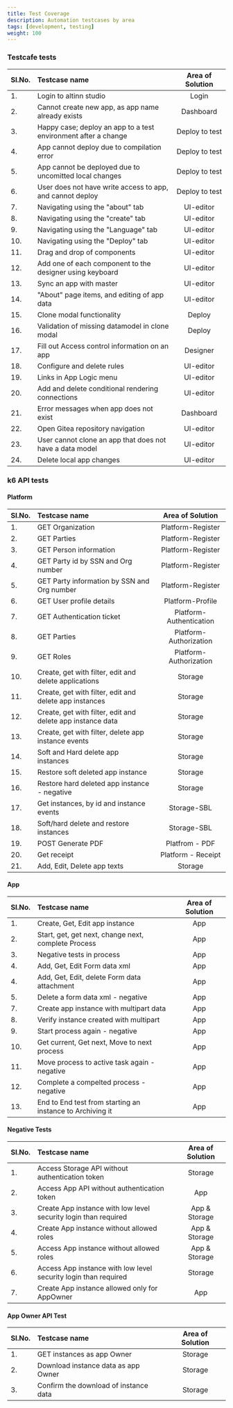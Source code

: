 ```yaml
---
title: Test Coverage
description: Automation testcases by area
tags: [development, testing]
weight: 100
---
```


### Testcafe tests

| Sl.No. | Testcase name                                                  | Area of Solution |
| :----- | :------------------------------------------------------------- | :--------------: |
| 1.     | Login to altinn studio                                         |      Login       |
| 2.     | Cannot create new app, as app name already exists              |    Dashboard     |
| 3.     | Happy case; deploy an app to a test environment after a change |  Deploy to test  |
| 4.     | App cannot deploy due to compilation error                     |  Deploy to test  |
| 5.     | App cannot be deployed due to uncomitted local changes         |  Deploy to test  |
| 6.     | User does not have write access to app, and cannot deploy      |  Deploy to test  |
| 7.     | Navigating using the "about" tab                               |    UI-editor     |
| 8.     | Navigating using the "create" tab                              |    UI-editor     |
| 9.     | Navigating using the "Language" tab                            |    UI-editor     |
| 10.    | Navigating using the "Deploy" tab                              |    UI-editor     |
| 11.    | Drag and drop of components                                    |    UI-editor     |
| 12.    | Add one of each component to the designer using keyboard       |    UI-editor     |
| 13.    | Sync an app with master                                        |    UI-editor     |
| 14.    | "About" page items, and editing of app data                    |    UI-editor     |
| 15.    | Clone modal functionality                                      |      Deploy      |
| 16.    | Validation of missing datamodel in clone modal                 |      Deploy      |
| 17.    | Fill out Access control information on an app                  |     Designer     |
| 18.    | Configure and delete rules                                     |    UI-editor     |
| 19.    | Links in App Logic menu                                        |    UI-editor     |
| 20.    | Add and delete conditional rendering connections               |    UI-editor     |
| 21.    | Error messages when app does not exist                         |    Dashboard     |
| 22.    | Open Gitea repository navigation                               |    UI-editor     |
| 23.    | User cannot clone an app that does not have a data model       |    UI-editor     |
| 24.    | Delete local app changes                                       |    UI-editor     |

### k6 API tests

#### Platform

| Sl.No. | Testcase name                                              |    Area of Solution     |
| :----- | :--------------------------------------------------------- | :---------------------: |
| 1.     | GET Organization                                           |    Platform-Register    |
| 2.     | GET Parties                                                |    Platform-Register    |
| 3.     | GET Person information                                     |    Platform-Register    |
| 4.     | GET Party id by SSN and Org number                         |    Platform-Register    |
| 5.     | GET Party information by SSN and Org number                |    Platform-Register    |
| 6.     | GET User profile details                                   |    Platform-Profile     |
| 7.     | GET Authentication ticket                                  | Platform-Authentication |
| 8.     | GET Parties                                                | Platform-Authorization  |
| 9.     | GET Roles                                                  | Platform-Authorization  |
| 10.    | Create, get with filter, edit and delete applications      |         Storage         |
| 11.    | Create, get with filter, edit and delete app instances     |         Storage         |
| 12.    | Create, get with filter, edit and delete app instance data |         Storage         |
| 13.    | Create, get with filter, delete app instance events        |         Storage         |
| 14.    | Soft and Hard delete app instances                         |         Storage         |
| 15.    | Restore soft deleted app instance                          |         Storage         |
| 16.    | Restore hard deleted app instance - negative               |         Storage         |
| 17.    | Get instances, by id and instance events                   |       Storage-SBL       |
| 18.    | Soft/hard delete and restore instances                     |       Storage-SBL       |
| 19.    | POST Generate PDF                                          |     Platfrom - PDF      |
| 20.    | Get receipt                                                |   Platform - Receipt    |
| 21.    | Add, Edit, Delete app texts                                |         Storage         |

#### App

| Sl.No. | Testcase name                                             | Area of Solution |
| :----- | :-------------------------------------------------------- | :--------------: |
| 1.     | Create, Get, Edit app instance                            |       App        |
| 2.     | Start, get, get next, change next, complete Process       |       App        |
| 3.     | Negative tests in process                                 |       App        |
| 4.     | Add, Get, Edit Form data xml                              |       App        |
| 4.     | Add, Get, Edit, delete Form data attachment               |       App        |
| 5.     | Delete a form data xml - negative                         |       App        |
| 7.     | Create app instance with multipart data                   |       App        |
| 8.     | Verify instance created with multipart                    |       App        |
| 9.     | Start process again - negative                            |       App        |
| 10.    | Get current, Get next, Move to next process               |       App        |
| 11.    | Move process to active task again - negative              |       App        |
| 12.    | Complete a compelted process - negative                   |       App        |
| 13.    | End to End test from starting an instance to Archiving it |       App        |

#### Negative Tests

| Sl.No. | Testcase name                                                   | Area of Solution |
| :----- | :-------------------------------------------------------------- | :--------------: |
| 1.     | Access Storage API without authentication token                 |     Storage      |
| 2.     | Access App API without authentication token                     |       App        |
| 3.     | Create App instance with low level security login than required |  App & Storage   |
| 4.     | Create App instance without allowed roles                       |  App & Storage   |
| 5.     | Access App instance without allowed roles                       |  App & Storage   |
| 6.     | Access App instance with low level security login than required |     Storage      |
| 7.     | Create App instance allowed only for AppOwner                   |       App        |

#### App Owner API Test

| Sl.No. | Testcase name                         | Area of Solution |
| :----- | :------------------------------------ | :--------------: |
| 1.     | GET instances as app Owner            |     Storage      |
| 2.     | Download instance data as app Owner   |     Storage      |
| 3.     | Confirm the download of instance data |     Storage      |

